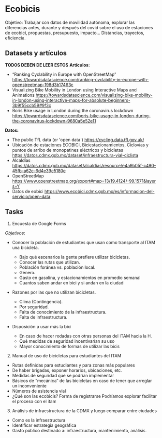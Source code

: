 # Ecobicis
Objetivo: Trabajar con datos de movilidad autónoma, explorar las diferencias antes, durante y después del covid sobre el uso de estaciones de ecobici, propuestas, presupuesto, impacto… Distancias, trayectos, eficiencia.


## Datasets y artículos
**TODOS DEBEN DE LEER ESTOS**
**Artículos:**

- “Ranking Cyclability in Europe with OpenStreetMap”
https://towardsdatascience.com/ranking-cyclability-in-europe-with-openstreetmap-198d3b17463c
- Visualizing Bike Mobility in London using Interactive Maps and Animations
https://towardsdatascience.com/visualizing-bike-mobility-in-london-using-interactive-maps-for-absolute-beginners-3b9f55ccb59#9f3c
- Boris Bike usage in London during the coronavirus lockdown
https://towardsdatascience.com/boris-bike-usage-in-london-during-the-coronavirus-lockdown-9680a5e52e11


**Datos:**

- The public TfL data (or 'open data')
https://cycling.data.tfl.gov.uk/
- Ubicación de estaciones ECOBICI, Biciestacionamientos, Ciclovías y puntos de arribo de monopatines eléctricos y bicicletas
https://datos.cdmx.gob.mx/dataset/infraestructura-vial-ciclista
- Alcaldías
https://datos.cdmx.gob.mx/dataset/alcaldias/resource/e4a9b05f-c480-45fb-a62c-6d4e39c5180e 
- OpenStreetMap
https://www.openstreetmap.org/export#map=13/19.4124/-99.1571&layers=Y 
- Datos de eobici
https://www.ecobici.cdmx.gob.mx/es/informacion-del-servicio/open-data

## Tasks

1. Encuesta de Google Forms

*Objetivos*:
- Conocer la población de estudiantes que usan como transporte al ITAM una bicicleta.
  - Bajo qué escenarios la gente prefiere utilizar bicicletas.
  - Conocer las rutas que utilizan. 
  - Población foránea vs. población local.
  - Género.
  - Gasto en gasolina, y estacionamientos en promedio semanal
  - Cuantos saben andar en bici y si andan en la ciudad

- Razones por las que no utilizan bicicletas.
  - Clima (Contingencia).
  - Por seguridad.
  - Falta de conocimiento de la infraestructura.
  - Falta de infraestructura.

- Disposición a usar más la bici
  - En caso de hacer rodadas con otras personas del ITAM hacia la H.
  - Qué medidas de seguridad incentivarían su uso
  - Mayor conocimiento de formas de utilizar las bicis


2. Manual de uso de bicicletas para estudiantes del ITAM
- Rutas definidas para estudiantes y para zonas más populares
- De haber brigadas, exponer horarios, ubicaciones, etc. 
- Medidas de seguridad que se podrían implementar
- Básicos de “mecánica” de las bicicletas en caso de tener que arreglar un inconveniente
- Números de asistencia vial
- ¿Qué son las ecobicis? Forma de registrarse Podríamos explorar facilitar el proceso con el itam


3. Análisis de infraestructura de la CDMX y luego comparar entre ciudades
- Como es la infraestructura 
- Identificar estrategia geográfica
- Gasto público destinado a: infraestructura, mantenimiento, análisis.





